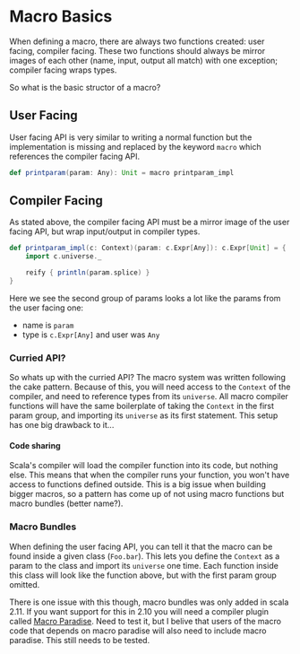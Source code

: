 # Macro Basics
When defining a macro, there are always two functions created: user facing, compiler facing.  These two functions should always be mirror images of each other (name, input, output all match) with one exception; compiler facing wraps types.

So what is the basic structor of a macro?

## User Facing
User facing API is very similar to writing a normal function but the implementation is missing and replaced by the keyword `macro` which references the compiler facing API.

```scala
def printparam(param: Any): Unit = macro printparam_impl
```

## Compiler Facing
As stated above, the compiler facing API must be a mirror image of the user facing API, but wrap input/output in compiler types.

```scala
def printparam_impl(c: Context)(param: c.Expr[Any]): c.Expr[Unit] = {
    import c.universe._

    reify { println(param.splice) }
}
```

Here we see the second group of params looks a lot like the params from the user facing one:

* name is `param`
* type is `c.Expr[Any]` and user was `Any`

### Curried API?
So whats up with the curried API?  The macro system was written following the cake pattern.  Because of this, you will need access to the `Context` of the compiler, and need to reference types from its `universe`.  All macro compiler functions will have the same boilerplate of taking the `Context` in the first param group, and importing its `universe` as its first statement.  This setup has one big drawback to it...

#### Code sharing
Scala's compiler will load the compiler function into its code, but nothing else.  This means that when the compiler runs your function, you won't have access to functions defined outside.  This is a big issue when building bigger macros, so a pattern has come up of not using macro functions but macro bundles (better name?).

### Macro Bundles
When defining the user facing API, you can tell it that the macro can be found inside a given class (`Foo.bar`).  This lets you define the `Context` as a param to the class and import its `universe` one time.  Each function inside this class will look like the function above, but with the first param group omitted.

There is one issue with this though, macro bundles was only added in scala 2.11.  If you want support for this in 2.10 you will need a compiler plugin called [Macro Paradise](http://docs.scala-lang.org/overviews/macros/paradise.html). Need to test it, but I belive that users of the macro code that depends on macro paradise will also need to include macro paradise.  This still needs to be tested.
